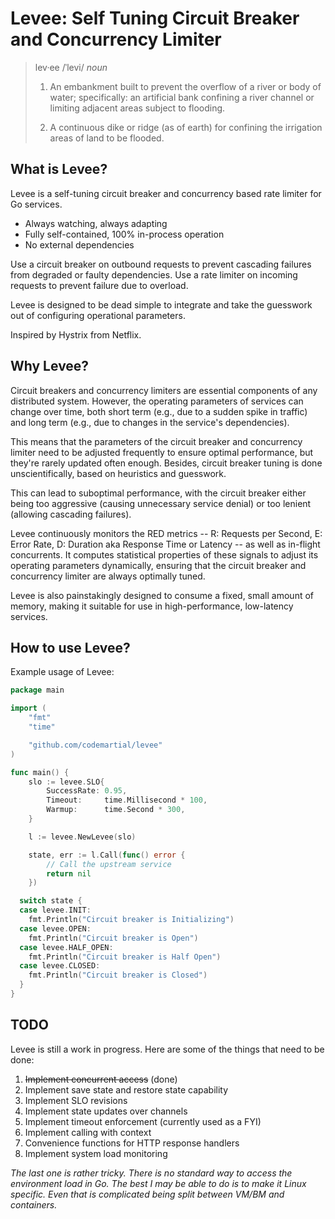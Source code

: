 # Levee: Self Tuning Circuit Breaker and Concurrency Limiter

> lev·ee /ˈlevi/ _noun_
>
> 1. An embankment built to prevent the overflow of a river or body of water; specifically: an artificial bank confining a river channel or limiting adjacent areas subject to flooding.
>
> 2. A continuous dike or ridge (as of earth) for confining the irrigation areas of land to be flooded.

## What is Levee?

Levee is a self-tuning circuit breaker and concurrency based rate limiter for Go services.

- Always watching, always adapting
- Fully self-contained, 100% in-process operation
- No external dependencies

Use a circuit breaker on outbound requests to prevent cascading failures from degraded or faulty dependencies. Use a rate limiter on incoming requests to prevent failure due to overload. 

Levee is designed to be dead simple to integrate and take the guesswork out of configuring operational parameters.

Inspired by Hystrix from Netflix.

## Why Levee?

Circuit breakers and concurrency limiters are essential components of any distributed system. However, the operating parameters of services can change over time, both short term (e.g., due to a sudden spike in traffic) and long term (e.g., due to changes in the service's dependencies).

This means that the parameters of the circuit breaker and concurrency limiter need to be adjusted frequently to ensure optimal performance, but they're rarely updated often enough. Besides, circuit breaker tuning is done unscientifically, based on heuristics and guesswork. 

This can lead to suboptimal performance, with the circuit breaker either being too aggressive (causing unnecessary service denial) or too lenient (allowing cascading failures).

Levee continuously monitors the RED metrics -- R: Requests per Second, E: Error Rate, D: Duration aka Response Time or Latency -- as well as in-flight concurrents. It computes statistical properties of these signals to adjust its operating parameters dynamically, ensuring that the circuit breaker and concurrency limiter are always optimally tuned.

Levee is also painstakingly designed to consume a fixed, small amount of memory, making it suitable for use in high-performance, low-latency services.

## How to use Levee?

Example usage of Levee:

```go
package main

import (
	"fmt"
	"time"

	"github.com/codemartial/levee"
)

func main() {
	slo := levee.SLO{
		SuccessRate: 0.95,
		Timeout:     time.Millisecond * 100,
		Warmup:      time.Second * 300,
	}

	l := levee.NewLevee(slo)

	state, err := l.Call(func() error {
		// Call the upstream service
		return nil
	})

  switch state {
  case levee.INIT:
  	fmt.Println("Circuit breaker is Initializing")
  case levee.OPEN:
  	fmt.Println("Circuit breaker is Open")
  case levee.HALF_OPEN:
  	fmt.Println("Circuit breaker is Half Open")
  case levee.CLOSED:
  	fmt.Println("Circuit breaker is Closed")
  }
}
```

## TODO
Levee is still a work in progress. Here are some of the things that need to be done:
1. ~~Implement concurrent access~~ (done)
2. Implement save state and restore state capability
3. Implement SLO revisions
4. Implement state updates over channels
5. Implement timeout enforcement (currently used as a FYI)
6. Implement calling with context
7. Convenience functions for HTTP response handlers
8. Implement system load monitoring

_The last one is rather tricky. There is no standard way to access the environment load in Go. The best I may be able to do is to make it Linux specific. Even that is complicated being split between VM/BM and containers._
